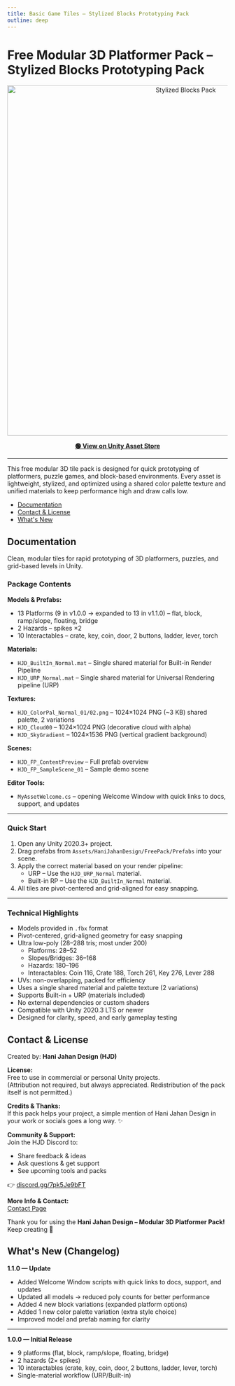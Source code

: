 ```yaml
---
title: Basic Game Tiles – Stylized Blocks Prototyping Pack
outline: deep
---
```


# Free Modular 3D Platformer Pack – Stylized Blocks Prototyping Pack

<!-- Add a header section with the link and preview images -->

<p align="center">
  <a href="https://assetstore.unity.com/packages/3d/environments/lowpoly-platformer-kit-free-modular-stylized-blocks-319018" target="_blank">
    <img src="/public/products/assets/freepack_header.png" alt="Stylized Blocks Pack" width="800">
  </a>
</p>

<p align="center">
  <a href="https://assetstore.unity.com/packages/3d/environments/lowpoly-platformer-kit-free-modular-stylized-blocks-319018" target="_blank">
    <strong>🟢 View on Unity Asset Store</strong>
  </a>
</p>

---

This free modular 3D tile pack is designed for quick prototyping of platformers, puzzle games, and block-based environments. Every asset is lightweight, stylized, and optimized using a shared color palette texture and unified materials to keep performance high and draw calls low.

- [Documentation](#documentation)
- [Contact & License](#contact-license)
- [What's New](#what-s-new-changelog)


## Documentation
Clean, modular tiles for rapid prototyping of 3D platformers, puzzles, and grid-based levels in Unity.
### Package Contents

**Models & Prefabs:**
- 13 Platforms (9 in v1.0.0 → expanded to 13 in v1.1.0) – flat, block, ramp/slope, floating, bridge 
- 2 Hazards – spikes ×2
- 10 Interactables – crate, key, coin, door, 2 buttons, ladder, lever, torch  

**Materials:**
- `HJD_BuiltIn_Normal.mat` – Single shared material for Built-in Render Pipeline
- `HJD_URP_Normal.mat` – Single shared material for Universal Rendering pipeline (URP)  

**Textures:**
- `HJD_ColorPal_Normal_01/02.png` – 1024×1024 PNG (~3 KB) shared palette, 2 variations  
- `HJD_Cloud00` – 1024×1024 PNG (decorative cloud with alpha)  
- `HJD_SkyGradient` – 1024×1536 PNG (vertical gradient background)  

**Scenes:**
- `HJD_FP_ContentPreview` – Full prefab overview  
- `HJD_FP_SampleScene_01` – Sample demo scene  

**Editor Tools:**
- `MyAssetWelcome.cs` – opening Welcome Window with quick links to docs, support, and updates  

---

### Quick Start
1. Open any Unity 2020.3+ project.  
2. Drag prefabs from `Assets/HaniJahanDesign/FreePack/Prefabs` into your scene.  
3. Apply the correct material based on your render pipeline:  
   - URP – Use the `HJD_URP_Normal` material.  
   - Built-in RP – Use the `HJD_BuiltIn_Normal` material.  
4. All tiles are pivot-centered and grid-aligned for easy snapping.  

---

### Technical Highlights
- Models provided in `.fbx` format  
- Pivot-centered, grid-aligned geometry for easy snapping  
- Ultra low-poly (28–288 tris; most under 200)  
  - Platforms: 28–52  
  - Slopes/Bridges: 36–168  
  - Hazards: 180–196  
  - Interactables: Coin 116, Crate 188, Torch 261, Key 276, Lever 288  
- UVs: non-overlapping, packed for efficiency  
- Uses a single shared material and palette texture (2 variations)  
- Supports Built-in + URP (materials included)  
- No external dependencies or custom shaders  
- Compatible with Unity 2020.3 LTS or newer  
- Designed for clarity, speed, and early gameplay testing  


## Contact & License
Created by: **Hani Jahan Design (HJD)**  

**License:**  
Free to use in commercial or personal Unity projects.  
(Attribution not required, but always appreciated. Redistribution of the pack itself is not permitted.)  

**Credits & Thanks:**  
If this pack helps your project, a simple mention of Hani Jahan Design in your work or socials goes a long way. ✨  

**Community & Support:**  
Join the HJD Discord to:  
- Share feedback & ideas  
- Ask questions & get support  
- See upcoming tools and packs  

👉 [discord.gg/7pk5Je9bFT](https://discord.gg/7pk5Je9bFT)  

**More Info & Contact:**  
[Contact Page](https://www.hanijahan.com/contact)

Thank you for using the **Hani Jahan Design – Modular 3D Platformer Pack!**  
Keep creating 💛


## What's New (Changelog)


**1.1.0 — Update**
- Added Welcome Window scripts with quick links to docs, support, and updates 
- Updated all models → reduced poly counts for better performance  
- Added 4 new block variations (expanded platform options)  
- Added 1 new color palette variation (extra style choice)  
- Improved model and prefab naming for clarity

---

**1.0.0 — Initial Release**
- 9 platforms (flat, block, ramp/slope, floating, bridge)  
- 2 hazards (2× spikes)  
- 10 interactables (crate, key, coin, door, 2 buttons, ladder, lever, torch)  
- Single-material workflow (URP/Built-in)  

